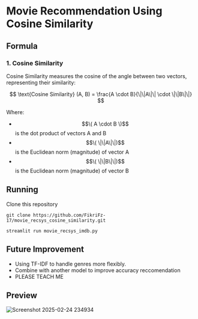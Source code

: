 # Movie Recommendation Using Cosine Similarity

## Formula
### 1. Cosine Similarity
Cosine Similarity measures the cosine of the angle between two vectors, representing their similarity:

$$
\text{Cosine Similarity} (A, B) = \frac{A \cdot B}{\|\|A\|\| \cdot \|\|B\|\|}
$$

Where:
- $$\( A \cdot B \)$$ is the dot product of vectors A and B
- $$\( \|\|A\|\|)$$ is the Euclidean norm (magnitude) of vector A
- $$\( \|\|B\|\|)$$ is the Euclidean norm (magnitude) of vector B

## Running
Clone this repository 
```
git clone https://github.com/FikriFz-17/movie_recsys_cosine_similarity.git
``` 
```
streamlit run movie_recsys_imdb.py
```
## Future Improvement
* Using TF-IDF to handle genres more flexibly.
* Combine with another model to improve accuracy reccomendation
* PLEASE TEACH ME
  
## Preview
![Screenshot 2025-02-24 234934](https://github.com/user-attachments/assets/a948037b-dfb8-4cca-a39f-481bb3a31b4d)





